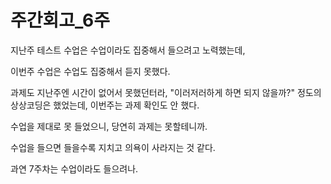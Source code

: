 # 주간회고\_6주

지난주 테스트 수업은 수업이라도 집중해서 들으려고 노력했는데,

이번주 수업은 수업도 집중해서 듣지 못했다.



과제도 지난주엔 시간이 없어서 못했던터라, "이러저러하게 하면 되지 않을까?" 정도의 상상코딩은 했었는데, 이번주는 과제 확인도 안 했다.

수업을 제대로 못 들었으니, 당연히 과제는 못할테니까.



수업을 들으면 들을수록 지치고 의욕이 사라지는 것 같다.



과연 7주차는 수업이라도 들으려나.









